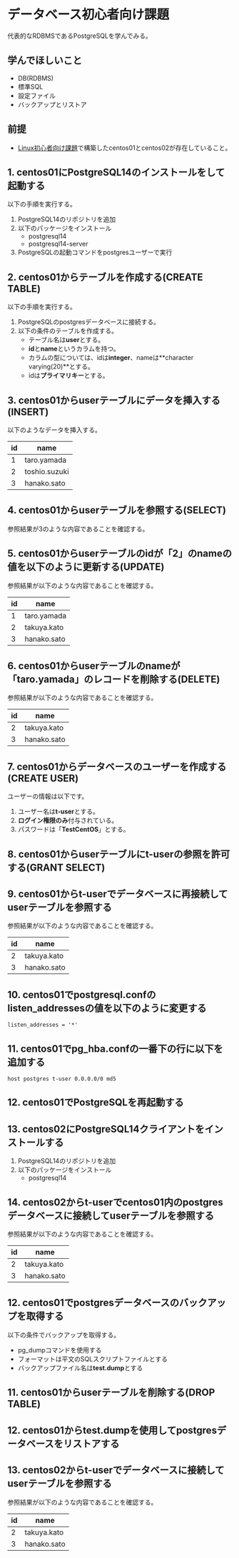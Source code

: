 # データベース初心者向け課題
代表的なRDBMSであるPostgreSQLを学んでみる。

## 学んでほしいこと
 - DB(RDBMS)
 - 標準SQL
 - 設定ファイル
 - バックアップとリストア

## 前提
 - [Linux初心者向け課題](linux.md)で構築したcentos01とcentos02が存在していること。

## 1. centos01にPostgreSQL14のインストールをして起動する
以下の手順を実行する。
1. PostgreSQL14のリポジトリを追加
2. 以下のパッケージをインストール  
   - postgresql14  
   - postgresql14-server
3. PostgreSQLの起動コマンドをpostgresユーザーで実行

## 2. centos01からテーブルを作成する(CREATE TABLE)
以下の手順を実行する。
1. PostgreSQLのpostgresデータベースに接続する。
2. 以下の条件のテーブルを作成する。  
   - テーブル名は**user**とする。  
   - **id**と**name**というカラムを持つ。  
   - カラムの型については、idは**integer**、nameは**character varying(20)**とする。  
   - idは**プライマリキー**とする。

## 3. centos01からuserテーブルにデータを挿入する(INSERT)
以下のようなデータを挿入する。

id | name
--- | ---
1 | taro.yamada
2 | toshio.suzuki
3 | hanako.sato

## 4. centos01からuserテーブルを参照する(SELECT)
参照結果が3のような内容であることを確認する。

## 5. centos01からuserテーブルのidが「2」のnameの値を以下のように更新する(UPDATE)
参照結果が以下のような内容であることを確認する。

id | name
--- | ---
1 | taro.yamada
2 | takuya.kato
3 | hanako.sato

## 6. centos01からuserテーブルのnameが「taro.yamada」のレコードを削除する(DELETE)
参照結果が以下のような内容であることを確認する。

id | name
--- | ---
2 | takuya.kato
3 | hanako.sato

## 7. centos01からデータベースのユーザーを作成する(CREATE USER)
ユーザーの情報は以下です。
1. ユーザー名は**t-user**とする。
2. **ログイン権限のみ**付与されている。
3. パスワードは「**TestCentOS**」とする。

## 8. centos01からuserテーブルにt-userの参照を許可する(GRANT SELECT)

## 9. centos01からt-userでデータベースに再接続してuserテーブルを参照する
参照結果が以下のような内容であることを確認する。

id | name
--- | ---
2 | takuya.kato
3 | hanako.sato

## 10. centos01でpostgresql.confのlisten_addressesの値を以下のように変更する

```
listen_addresses = '*'
```
## 11. centos01でpg_hba.confの一番下の行に以下を追加する

```
host postgres t-user 0.0.0.0/0 md5
```
## 12. centos01でPostgreSQLを再起動する

## 13. centos02にPostgreSQL14クライアントをインストールする
1. PostgreSQL14のリポジトリを追加
2. 以下のパッケージをインストール  
   - postgresql14 

## 14. centos02からt-userでcentos01内のpostgresデータベースに接続してuserテーブルを参照する
参照結果が以下のような内容であることを確認する。

id | name
--- | ---
2 | takuya.kato
3 | hanako.sato

## 12. centos01でpostgresデータベースのバックアップを取得する
以下の条件でバックアップを取得する。
 - pg_dumpコマンドを使用する
 - フォーマットは平文のSQLスクリプトファイルとする
 - バックアップファイル名は**test.dump**とする

## 11. centos01からuserテーブルを削除する(DROP TABLE)

## 12. centos01からtest.dumpを使用してpostgresデータベースをリストアする

## 13. centos02からt-userでデータベースに接続してuserテーブルを参照する
参照結果が以下のような内容であることを確認する。

id | name
--- | ---
2 | takuya.kato
3 | hanako.sato
